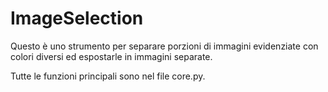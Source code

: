 # ImageSelection

Questo è uno strumento per separare porzioni di immagini 
evidenziate con colori diversi ed espostarle in immagini 
separate.

Tutte le funzioni principali sono nel file core.py.